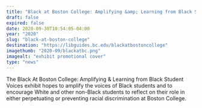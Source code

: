 ```yaml
---
title: "Black at Boston College: Amplifying &amp; Learning from Black Student Voices"
draft: false
expired: false
date: 2020-09-30T10:54:05-04:00
year: "2020"
slug: "black-at-boston-college"
destination: "https://libguides.bc.edu/blackatbostoncollege"
imagethumb: "2020-09/blackatbc.png"
imagealt: "exhibit promotional cover"
type: "news"
---
```


The Black At Boston College: Amplifying &amp; Learning from Black Student Voices exhibit hopes to amplify the voices of Black students and to encourage White and other non-Black students to reflect on their role in either perpetuating or preventing racial discrimination at Boston College.